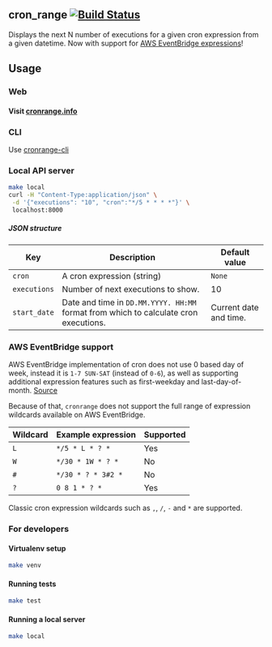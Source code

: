 ## cron_range [![Build Status](https://travis-ci.com/ivica-k/chalice_cronrange.svg?branch=master)](https://travis-ci.com/ivica-k/chalice_cronrange)
Displays the next N number of executions for a given cron expression from a given datetime. Now with support for 
[AWS EventBridge expressions](https://docs.aws.amazon.com/AmazonCloudWatch/latest/events/ScheduledEvents.html)!

## Usage
### Web
#### Visit [cronrange.info](https://cronrange.info/)

### CLI

Use [cronrange-cli](https://github.com/ivica-k/cronrange-cli)

### Local API server
```bash
make local
curl -H "Content-Type:application/json" \
 -d '{"executions": "10", "cron":"*/5 * * * *"}' \
 localhost:8000
```

##### JSON structure
| Key          | Description                                                                          | Default value            |
|--------------|--------------------------------------------------------------------------------------|--------------------------|
| `cron`       | A cron expression (string)                                                           | `None`                   |
| `executions` | Number of next executions to show.                                                   | 10                       |
| `start_date` | Date and time in `DD.MM.YYYY. HH:MM` format from which to calculate cron executions. | Current date and time.   |

### AWS EventBridge support
AWS EventBridge implementation of cron does not use 0 based day of week, instead it is `1-7 SUN-SAT` (instead of `0-6`), 
as well as supporting additional expression features such as first-weekday and last-day-of-month. [Source](https://en.wikipedia.org/wiki/Cron#Overview)

Because of that, `cronrange` does not support the full range of expression wildcards available on AWS EventBridge.

| Wildcard | Example expression | Supported |
|----------|--------------------|-----------|
| `L`      | `*/5 * L * ? *`    | Yes       |
| `W`      | `*/30 * 1W * ? *`  | No        |
| `#`      | `*/30 * ? * 3#2 *` | No        |
| `?`      | `0 8 1 * ? *`      | Yes       |

Classic cron expression wildcards such as `,`, `/`, `-` and `*` are supported.

### For developers

#### Virtualenv setup
```bash
make venv
```

#### Running tests
```bash
make test
```

#### Running a local server
```bash
make local
```